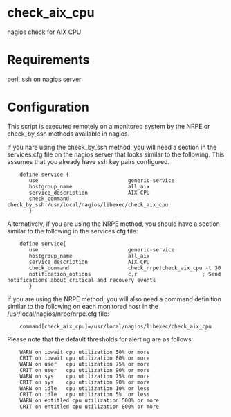# check_aix_cpu
nagios check for AIX CPU


# Requirements
perl, ssh  on nagios server

# Configuration

This script is executed remotely on a monitored system by the NRPE or check_by_ssh  methods available in nagios.

If you hare using the check_by_ssh method, you will need a section in the services.cfg file on the nagios server that looks similar to the following.
This assumes that you already have ssh key pairs configured.
```
    define service {
       use                             generic-service
       hostgroup_name                  all_aix
       service_description             AIX CPU
       check_command                   check_by_ssh!/usr/local/nagios/libexec/check_aix_cpu
       }
```

Alternatively, if you are using the NRPE method, you should have a section similar to the following in the services.cfg file:
```
    define service{
       use                             generic-service
       hostgroup_name                  all_aix
       service_description             AIX CPU
       check_command                   check_nrpe!check_aix_cpu -t 30
       notification_options            c,r                     ; Send notifications about critical and recovery events
       }
```

If you are using the NRPE method, you will also need a command definition similar to the following on each monitored host in the /usr/local/nagios/nrpe/nrpe.cfg file:
```
    command[check_aix_cpu]=/usr/local/nagios/libexec/check_aix_cpu
```

Please note that the default thresholds for alerting are as follows:
```
    WARN on iowait cpu utilization 50% or more
    CRIT on iowait cpu utilization 80% or more
    WARN on user   cpu utilization 75% or more
    CRIT on user   cpu utilization 90% or more
    WARN on sys    cpu utilization 75% or more
    CRIT on sys    cpu utilization 90% or more
    WARN on idle   cpu utilization 10% or less
    CRIT on idle   cpu utilization 5%  or less
    WARN on entitled cpu utilization 500% or more
    CRIT on entitled cpu utilization 800% or more
```

